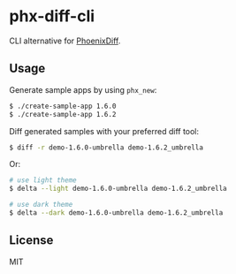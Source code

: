 # phx-diff-cli

CLI alternative for [PhoenixDiff](https://www.phoenixdiff.org/).

## Usage

Generate sample apps by using `phx_new`:

```sh
$ ./create-sample-app 1.6.0
$ ./create-sample-app 1.6.2
```

Diff generated samples with your preferred diff tool:

```sh
$ diff -r demo-1.6.0-umbrella demo-1.6.2_umbrella
```

Or:

```sh
# use light theme
$ delta --light demo-1.6.0-umbrella demo-1.6.2_umbrella

# use dark theme
$ delta --dark demo-1.6.0-umbrella demo-1.6.2_umbrella
```

## License

MIT
